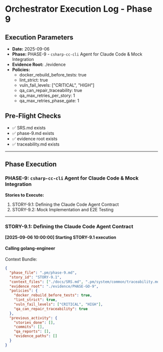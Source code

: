 # Orchestrator Execution Log - Phase 9

## Execution Parameters
- **Date:** 2025-09-06
- **Phase:** PHASE-9 - `csharp-cc-cli` Agent for Claude Code & Mock Integration
- **Evidence Root:** ./evidence
- **Policies:**
  - docker_rebuild_before_tests: true
  - lint_strict: true
  - vuln_fail_levels: ["CRITICAL", "HIGH"]
  - qa_can_repair_traceability: true
  - qa_max_retries_per_story: 1
  - qa_max_retries_phase_gate: 1

## Pre-Flight Checks
- ✅ SRS.md exists
- ✅ phase-9.md exists
- ✅ evidence root exists
- ✅ traceability.md exists

---

## Phase Execution

### PHASE-9: `csharp-cc-cli` Agent for Claude Code & Mock Integration

**Stories to Execute:**
1. STORY-9.1: Defining the Claude Code Agent Contract
2. STORY-9.2: Mock Implementation and E2E Testing

---

### STORY-9.1: Defining the Claude Code Agent Contract

**[2025-09-06 10:00:00] Starting STORY-9.1 execution**

#### Calling golang-engineer
Context Bundle:
```json
{
  "phase_file": ".pm/phase-9.md",
  "story_id": "STORY-9.1",
  "context_files": ["./docs/SRS.md", ".pm/system/common/traceability.md", "./README.md"],
  "evidence_root": "./evidence/PHASE-GO-9",
  "policies": {
    "docker_rebuild_before_tests": true,
    "lint_strict": true,
    "vuln_fail_levels": ["CRITICAL", "HIGH"],
    "qa_can_repair_traceability": true
  },
  "previous_activity": {
    "stories_done": [],
    "commits": [],
    "qa_reports": [],
    "evidence_paths": []
  }
}
```
